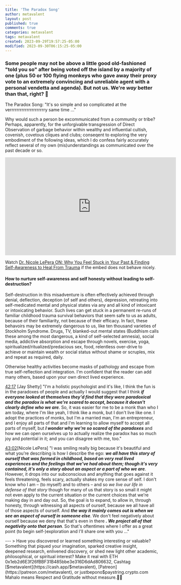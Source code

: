 ```yaml
---
title: 'The Paradox Song'
author: metavalent
layout: post
published: true
comments: true
categories: metavalent
tags: metavalent
created: 2023-09-29T19:57:25-05:00
modified: 2023-09-30T06:15:25-05:00
---
```


### Some people may not be above a little good old-fashioned "told you so" after being voted off the island by a majority of one (plus 50 or 100 flying monkeys who gave away their proxy vote to an extremely convincing and unreliable agent with a personal vendetta and agenda). But not us. We're <em>way</em> better than that, right? 🤣

<!-- Native HTML5 Embed - GitHub LFS storage: append ?raw=true  
<videoloading="lazy" width="560" height="320" controls>
  <source src="https://github.com/metavalent/metavalent.github.io/blob/gh-pages/assets/audio-video/FILENAME.mp4?raw=true" type="video/mp4">
  <source src=src="https://github.com/metavalent/metavalent.github.io/blob/gh-pages/assets/audio-video/FILENAME.webm?raw=true" type="video/webm">
Your browser does not support the video tag.
</video>
-->

<p>The Paradox Song: "It's so simple and so complicated at the verrrrrrrrrrrrrrrrrrrrry same time ..."</p>

<p>Why would such a person be excommunicated from a community or tribe? Perhaps, apparently, for the unforgivable transgression of Direct Observation of garbage behavior within wealthy and influential cultish, covenish, covetous cliques and clubs; conseqent to exploring the very embodiment of the following ideas, which I do confess fairly accurately reflect several of my own (mis)understandings as communicated over the past decade or so.</p>

<!-- YouTube Player -->
<iframe id="ytplayer" type="text/html "loading="lazy" width="560" height="320"
  src="https://www.youtube.com/embed/scKpJ3Rf3qE?autoplay=1"
  frameborder="0"></iframe>

Watch [Dr. Nicole LePera ON: Why You Feel Stuck in Your Past & Finding Self-Awareness to Heal From Trauma](https://youtu.be/scKpJ3Rf3qE) if the embed does not behave nicely.

<!-- HTML5 Audio Embed - GitHub LFS storage: append ?raw=true  
<audio controls>
  <source src="https://github.com/metavalent/metavalent.github.io/blob/gh-pages/assets/audio-video/FILENAME.mp4?raw=true" type="audio/mpeg">
  <source src="https://github.com/metavalent/metavalent.github.io/blob/gh-pages/assets/audio-video/FILENAME.mp4?raw=true" type="audio/ogg">
Your browser does not support the audio element.
</audio>
-->

<!-- For custom thumbnail
![Dr. Nicole LePera ON: Why You Feel Stuck in Your Past & Finding Self-Awareness to Heal From Trauma](/assets/images/image.jpg "Dr. Nicole LePera ON: Why You Feel Stuck in Your Past & Finding Self-Awareness to Heal From Trauma")
-->

<h4>How to nurture self-awareness and self honesty without leading to self-destruction?</h4>

<p>Self-destruction in this misadventure is often effectively achieved through denial, deflection, deception (of self and others), depression, retreating into self-medicated mental and physical states via any and all kind of intoxicant or intoxicating behavior. Such lives can get stuck in a permanent re-runs of familiar childhood trauma survival behaviors that seem safe to us as adults, because of their familiarity, not because of their efficacy. In fact, these behavoirs may be extremely dangerous to us, like ten thousand varieties of Stockholm Syndrome. Drugs, TV, blanked-out mental states (Buddhism calls these among the most dangerous, a kind of self-selected amnesia), social media, addictive absorption and escape through novels, exercise, yoga, spiritualized/ritualized/predacious sex, food, relentless over-drive to achieve or maintain wealth or social status without shame or scruples, mix and repeat as required, daily.</p>

<p>Otherwise healthy activities become masks of pathology and escape from true self-reflection and integration. I'm confident that the reader can add many others, based upon your own direct lived experience.</p>

<p><a href="https://www.youtu.be/scKpJ3Rf3qE?t=2537s" target="_blank">42:17</a> [Jay Shetty] "I'm a holistic psychologist and it's like, I think the fun is in the paradoxes of people and actually I would suggest that I think <strong><em>if everyone looked at themselves they'd find that they were paradoxical and the paradox is what we're scared to accept, because it doesn't clearly define who we are</em></strong>. So, it was easier for me to be a monk than who I am today, where I'm like yeah, I think like a monk, but I don't live like one. I adopt the practices of monks, but I'm a married man, I'm an entrepreneur, and I enjoy all parts of that and I'm learning to allow myself to accept all parts of myself, but <strong><em>I wonder why we're so scared of the paradoxes</em></strong> and how we can open ourselves up to actually realize the paradox has so much joy and potential in it; and you can disagree with me, too."</p>

<p><a href="https://youtu.be/scKpJ3Rf3qE?t=2582" target="_blank">43:02</a>[Nicole LePera] "I was smiling really big because it's beautiful and what you're describing is how I describe the ego: <strong><em>we all have this story of ourself that was formed in childhood, based on very real lived experiences and the feelings that we've had about them; though it's very contained, it's only a story about an aspect or a part of who we are</em></strong>. However, it drops into our subconscious and anything that goes against it feels threatening, feels scary, actually shakes my core sense of self. I don't know who I am &ndash; (to myself) and to others &ndash; and so <em>we live our life in defense of that story</em> though for many of us that story is so small it might not even apply to the current situation or the current choices that we're making day in and day out. So, the goal is to expand, to allow in, through honesty, through witnessing all aspects of ourself, because we all have all of those aspects of ourself. And <strong><em>the way it mainly comes out is when we see an aspect of ourself in someone else</strong></em>. We don't feel negatively about ourself because we deny that that's even in there <strong><em>. We project all of that negativity onto that person</em></strong>. So that's oftentimes where I offer as a great point (to begin self-)exploration and I'll share one with you ..."</p>
<p></p>
<p></p>
<p></p>
<p></p>
<p></p>
---
> Have you discovered or learned something interesting or valuable? Something that piqued your imagination, sparked creative insight, deepened research, enlivened discovery, or shed new light other academic, philosophical, or spiritual interest? Make it real with ETH 0x1eb2d6E3f26fBBF31B485bbe3e316D6dAd806632, Cashtag [$metavalent](https://cash.app/$metavalent), [Patreon](https://patreon.com/metavalent), or justbepono$paystring.crypto.com Mahalo means Respect and Gratitude without measure.🙏🏼
